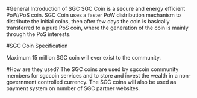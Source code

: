 #General Introduction of SGC
SGC Coin is a secure and energy efficient PoW/PoS coin. SGC Coin uses a faster PoW distribution mechanism to distribute the initial coins, then after few days the coin is basically transferred to a pure PoS coin, where the generation of the coin is mainly through the PoS interests.

#SGC Coin Specification

Maximum 15 million SGC coin will ever exist to the community.


#How are they used?
The SGC coins are used by sgccoin community members for sgccoin services and to store and invest the wealth in a non-government controlled currency. The SGC coins will also be used  as payment system on number of SGC partner websites.




